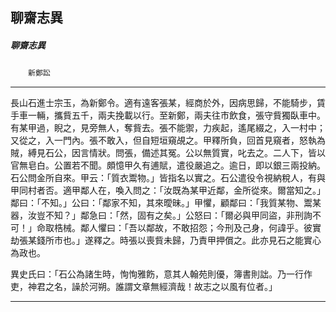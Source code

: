 

## 聊齋志異

##### 聊齋志異
　　`新鄭訟`

* * *

長山石進士宗玉，為新鄭令。適有遠客張某，經商於外，因病思歸，不能騎步，賃手車一輛，攜貲五千，兩夫挽載以行。至新鄭，兩夫往市飲食，張守貲獨臥車中。有某甲過，睨之，見旁無人，奪貲去。張不能禦，力疾起，遙尾綴之，入一村中；又從之，入一門內。張不敢入，但自短垣窺覘之。甲釋所負，回首見窺者，怒執為賊，縛見石公，因言情狀。問張，備述其冤。公以無質實，叱去之。二人下，皆以官無皂白。公置若不聞。頗憶甲久有逋賦，遣役嚴追之。逾日，即以銀三兩投納。石公問金所自來。甲云：「質衣鬻物。」皆指名以實之。石公遣役令視納稅人，有與甲同村者否。適甲鄰人在，喚入問之：「汝既為某甲近鄰，金所從來。爾當知之。」鄰曰：「不知。」公曰：「鄰家不知，其來曖昧。」甲懼，顧鄰曰：「我質某物、鬻某器，汝豈不知？」鄰急曰：「然，固有之矣。」公怒曰：「爾必與甲同盜，非刑詢不可！」命取梏械。鄰人懼曰：「吾以鄰故，不敢招怨；今刑及己身，何諱乎。彼實劫張某錢所市也。」遂釋之。時張以喪貲未歸，乃責甲押償之。此亦見石之能實心為政也。

異史氏曰：「石公為諸生時，恂恂雅飭，意其人翰苑則優，簿書則詘。乃一行作吏，神君之名，譟於河朔。誰謂文章無經濟哉！故志之以風有位者。」

* * *

